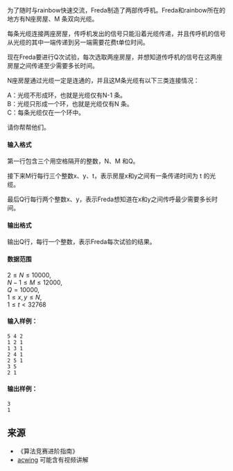 为了随时与rainbow快速交流，Freda制造了两部传呼机。Freda和rainbow所在的地方有N座房屋、M 条双向光缆。

每条光缆连接两座房屋，传呼机发出的信号只能沿着光缆传递，并且传呼机的信号从光缆的其中一端传递到另一端需要花费t单位时间。

现在Freda要进行Q次试验，每次选取两座房屋，并想知道传呼机的信号在这两座房屋之间传递至少需要多长时间。

N座房屋通过光缆一定是连通的，并且这M条光缆有以下三类连接情况：

A：光缆不形成环，也就是光缆仅有N-1 条。  
B：光缆只形成一个环，也就是光缆仅有N 条。  
C：每条光缆仅在一个环中。

请你帮帮他们。

#### 输入格式

第一行包含三个用空格隔开的整数，N、M 和Q。

接下来M行每行三个整数x、y、t，表示房屋x和y之间有一条传递时间为 t 的光缆。

最后Q行每行两个整数x、y，表示Freda想知道在x和y之间传呼最少需要多长时间。

#### 输出格式

输出Q行，每行一个整数，表示Freda每次试验的结果。

#### 数据范围

$2 \le N \le 10000$,  
$N-1 \le M \le 12000$,  
$Q = 10000$,  
$1 \le x,y \le N$,  
$1 \le t < 32768$

#### 输入样例：

```
5 4 2
1 2 1
1 3 1
2 4 1
2 5 1
3 5
2 1
```

#### 输出样例：

```
3
1
```

## 来源 
- 《算法竞赛进阶指南》
- [acwing](https://www.acwing.com/problem/content/362/) 可能含有视频讲解